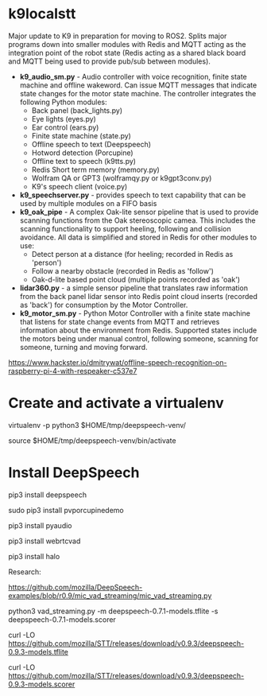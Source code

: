 # k9localstt
Major update to K9 in preparation for moving to ROS2.  Splits major programs down into smaller modules with Redis and MQTT acting as the integration point of the robot state (Redis acting as a shared black board and MQTT being used to provide pub/sub between modules).
* **k9_audio_sm.py** - Audio controller with voice recognition, finite state machine and offline wakeword.  Can issue MQTT messages that indicate state changes for the motor state machine.  The controller integrates the following Python modules:
  * Back panel (back_lights.py)
  * Eye lights (eyes.py)
  * Ear control (ears.py)
  * Finite state machine (state.py)
  * Offline speech to text (Deepspeech)
  * Hotword detection (Porcupine)
  * Offline text to speech (k9tts.py)
  * Redis Short term memory (memory.py)
  * Wolfram QA or GPT3 (wolframqy.py or k9gpt3conv.py)
  * K9's speech client (voice.py)
* **k9_speechserver.py** - provides speech to text capability that can be used by multiple modules on a FIFO basis
* **k9_oak_pipe** - A complex Oak-lite sensor pipeline that is used to provide scanning functions from the Oak stereoscopic camea.  This includes the scanning functionality to support heeling, following and collision avoidance.  All data is simplified and stored in Redis for other modules to use:
  * Detect person at a distance (for heeling; recorded in Redis as 'person')
  * Follow a nearby obstacle (recorded in Redis as 'follow')
  * Oak-d-lite based point cloud (multiple points recorded as 'oak')
* **lidar360.py** - a simple sensor pipeline that translates raw information from the back panel lidar sensor into Redis point cloud inserts (recorded as 'back') for consumption by the Motor Controller.
* **k9_motor_sm.py** - Python Motor Controller with a finite state machine that listens for state change events from MQTT and retrieves information about the environment from Redis.  Supported states include the motors being under manual control, following someone, scanning for someone, turning and moving forward.


https://www.hackster.io/dmitrywat/offline-speech-recognition-on-raspberry-pi-4-with-respeaker-c537e7

# Create and activate a virtualenv

virtualenv -p python3 $HOME/tmp/deepspeech-venv/

source $HOME/tmp/deepspeech-venv/bin/activate

# Install DeepSpeech

pip3 install deepspeech

sudo pip3 install pvporcupinedemo

pip3 install pyaudio

pip3 install webrtcvad

pip3 install halo

Research:

https://github.com/mozilla/DeepSpeech-examples/blob/r0.9/mic_vad_streaming/mic_vad_streaming.py

python3 vad_streaming.py -m deepspeech-0.7.1-models.tflite -s deepspeech-0.7.1-models.scorer

curl -LO https://github.com/mozilla/STT/releases/download/v0.9.3/deepspeech-0.9.3-models.tflite

curl -LO https://github.com/mozilla/STT/releases/download/v0.9.3/deepspeech-0.9.3-models.scorer
